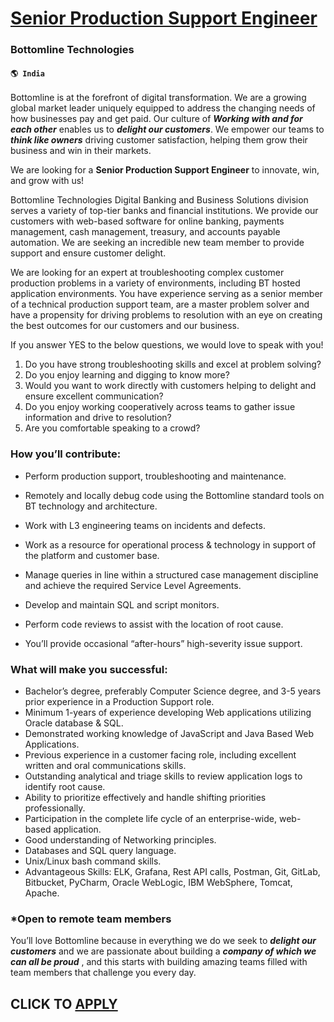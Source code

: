 # [Senior Production Support Engineer](https://www.remotewlb.com/apply/senior-production-support-engineer-85513)  
### Bottomline Technologies  
#### `🌎 India`  

Bottomline is at the forefront of digital transformation. We are a growing global market leader uniquely equipped to address the changing needs of how businesses pay and get paid. Our culture of **_Working with and for each other_** enables us to **_delight our customers_**. We empower our teams to **_think like owners_** driving customer satisfaction, helping them grow their business and win in their markets.

We are looking for a **Senior Production Support Engineer** to innovate, win, and grow with us!

Bottomline Technologies Digital Banking and Business Solutions division serves a variety of top-tier banks and financial institutions. We provide our customers with web-based software for online banking, payments management, cash management, treasury, and accounts payable automation. We are seeking an incredible new team member to provide support and ensure customer delight.

We are looking for an expert at troubleshooting complex customer production problems in a variety of environments, including BT hosted application environments. You have experience serving as a senior member of a technical production support team, are a master problem solver and have a propensity for driving problems to resolution with an eye on creating the best outcomes for our customers and our business.

If you answer YES to the below questions, we would love to speak with you!

  1. Do you have strong troubleshooting skills and excel at problem solving?
  2. Do you enjoy learning and digging to know more?
  3. Would you want to work directly with customers helping to delight and ensure excellent communication?
  4. Do you enjoy working cooperatively across teams to gather issue information and drive to resolution?
  5. Are you comfortable speaking to a crowd?

### How you’ll contribute:

  * Perform production support, troubleshooting and maintenance.
  * Remotely and locally debug code using the Bottomline standard tools on BT technology and architecture.
  * Work with L3 engineering teams on incidents and defects.
  * Work as a resource for operational process & technology in support of the platform and customer base.

  * Manage queries in line within a structured case management discipline and achieve the required Service Level Agreements.
  * Develop and maintain SQL and script monitors.

  * Perform code reviews to assist with the location of root cause.
  * You’ll provide occasional “after-hours” high-severity issue support.

### What will make you successful:

  * Bachelor’s degree, preferably Computer Science degree, and 3-5 years prior experience in a Production Support role.
  * Minimum 1-years of experience developing Web applications utilizing Oracle database & SQL.
  * Demonstrated working knowledge of JavaScript and Java Based Web Applications.
  * Previous experience in a customer facing role, including excellent written and oral communications skills.
  * Outstanding analytical and triage skills to review application logs to identify root cause.
  * Ability to prioritize effectively and handle shifting priorities professionally.
  * Participation in the complete life cycle of an enterprise-wide, web-based application.
  * Good understanding of Networking principles.
  * Databases and SQL query language.
  * Unix/Linux bash command skills.
  * Advantageous Skills: ELK, Grafana, Rest API calls, Postman, Git, GitLab, Bitbucket, PyCharm, Oracle WebLogic, IBM WebSphere, Tomcat, Apache.

### *Open to remote team members

You’ll love Bottomline because in everything we do we seek to **_delight our customers_** and we are passionate about building a **_company of which we can all be proud_** , and this starts with building amazing teams filled with team members that challenge you every day.

  
## CLICK TO [APPLY](https://www.remotewlb.com/apply/senior-production-support-engineer-85513)

